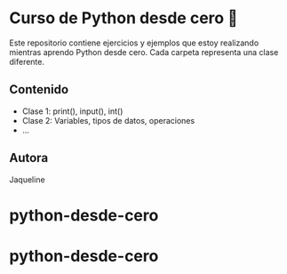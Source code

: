 # Curso de Python desde cero 🐍

Este repositorio contiene ejercicios y ejemplos que estoy realizando mientras aprendo Python desde cero. Cada carpeta representa una clase diferente.

## Contenido

- Clase 1: print(), input(), int()
- Clase 2: Variables, tipos de datos, operaciones
- ...

## Autora
Jaqueline
# python-desde-cero
# python-desde-cero
